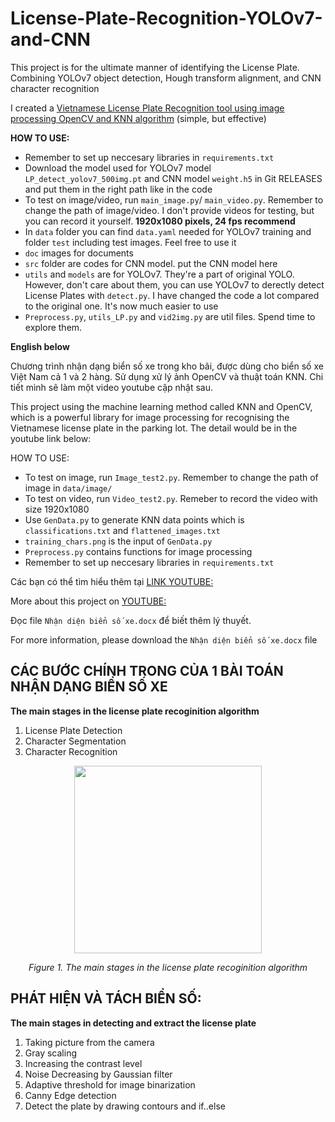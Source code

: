 # License-Plate-Recognition-YOLOv7-and-CNN
This project is for the ultimate manner of identifying the License Plate. Combining YOLOv7 object detection, Hough transform alignment, and CNN character recognition
	
I created a [Vietnamese License Plate Recognition tool using image processing OpenCV and KNN algorithm](https://github.com/mrzaizai2k/VIETNAMESE_LICENSE_PLATE) (simple, but effective)

**HOW TO USE:**
* Remember to set up neccesary libraries in `requirements.txt` 
* Download the model used for YOLOv7 model `LP_detect_yolov7_500img.pt` and CNN model `weight.h5` in Git RELEASES and put them in the right path like in the code
* To test on image/video, run `main_image.py`/ `main_video.py`. Remember to change the path of image/video. I don't provide videos for testing, but you can record it yourself. **1920x1080 pixels, 24 fps recommend**
* In `data` folder you can find `data.yaml` needed for YOLOv7 training and folder `test` including test images. Feel free to use it
* `doc` images for documents
* `src` folder are codes for CNN model. put the CNN model here
* `utils` and `models` are for YOLOv7. They're a part of original YOLO. However, don't care about them, you can use YOLOv7 to derectly detect License Plates with `detect.py`. I have changed the code a lot compared to the original one. It's now much easier to use
* `Preprocess.py`, `utils_LP.py` and `vid2img.py` are util files. Spend time to explore them.

**English below**

Chương trình nhận dạng biển số xe trong kho bãi, được dùng cho biển số xe Việt Nam cả 1 và 2 hàng. Sử dụng xử lý ảnh OpenCV và thuật toán KNN. Chi tiết mình sẽ làm một video youtube cập nhật sau.

This project using the machine learning method called KNN and OpenCV, which is a powerful library for image processing for recognising the Vietnamese license plate in the parking lot. The detail would be in the youtube link below: 

HOW TO USE:
* To test on image, run `Image_test2.py`. Remember to change the path of image in `data/image/`
* To test on video, run `Video_test2.py`. Remeber to record the video with size 1920x1080 
* Use `GenData.py` to generate KNN data points which is `classifications.txt` and `flattened_images.txt`
* `training_chars.png` is the input of `GenData.py`
* `Preprocess.py` contains functions for image processing
* Remember to set up neccesary libraries in `requirements.txt` 

Các bạn có thể tìm hiểu thêm tại [LINK YOUTUBE:](https://youtu.be/7erlCp6d5w8)

More about this project on [YOUTUBE:](https://youtu.be/7erlCp6d5w8)

Đọc file `Nhận diện biển số xe.docx` để biết thêm lý thuyết.

For more information, please download the `Nhận diện biển số xe.docx` file

## CÁC BƯỚC CHÍNH TRONG CỦA 1 BÀI TOÁN NHẬN DẠNG BIỂN SỐ XE
**The main stages in the license plate recoginition algorithm**

1. License Plate Detection
2. Character Segmentation
3. Character Recognition

<p align="center"><img src="https://user-images.githubusercontent.com/40959407/130982072-a4701080-e40d-42c1-8fc5-062da340ca5b.png" width="300"></p>
<p align="center"><i>Figure 1. The main stages in the license plate recoginition algorithm </i></p>

## PHÁT HIỆN VÀ TÁCH BIỂN SỐ:
**The main stages in detecting and extract the license plate**
1. Taking picture from the camera
2. Gray scaling
3. Increasing the contrast level
4. Noise Decreasing by Gaussian filter
5. Adaptive threshold for image binarization
6. Canny Edge detection
7. Detect the plate by drawing contours and if..else
